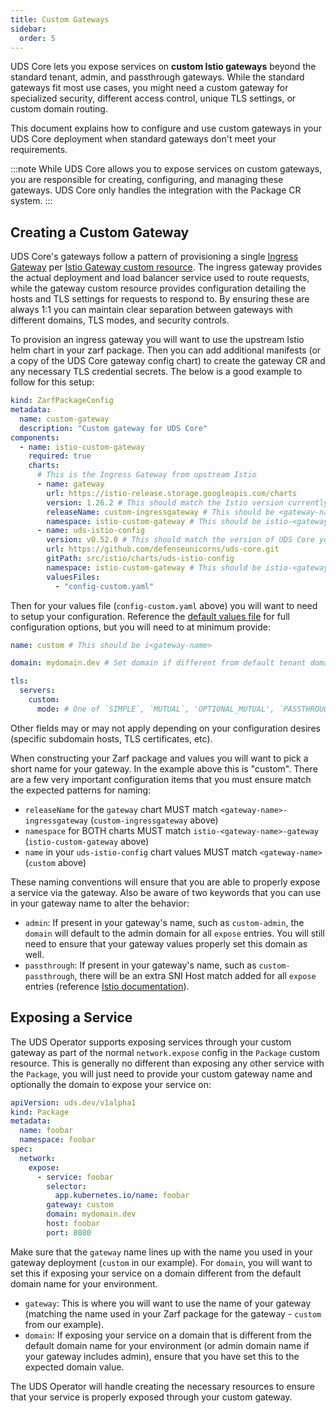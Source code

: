 ```yaml
---
title: Custom Gateways
sidebar:
  order: 5
---
```


UDS Core lets you expose services on **custom Istio gateways** beyond the standard tenant, admin, and passthrough gateways. While the standard gateways fit most use cases, you might need a custom gateway for specialized security, different access control, unique TLS settings, or custom domain routing.

This document explains how to configure and use custom gateways in your UDS Core deployment when standard gateways don't meet your requirements.

:::note
While UDS Core allows you to expose services on custom gateways, you are responsible for creating, configuring, and managing these gateways. UDS Core only handles the integration with the Package CR system.
:::

## Creating a Custom Gateway

UDS Core's gateways follow a pattern of provisioning a single [Ingress Gateway](https://github.com/istio/istio/tree/master/manifests/charts/gateway) per [Istio Gateway custom resource](https://istio.io/latest/docs/reference/config/networking/gateway/). The ingress gateway provides the actual deployment and load balancer service used to route requests, while the gateway custom resource provides configuration detailing the hosts and TLS settings for requests to respond to. By ensuring these are always 1:1 you can maintain clear separation between gateways with different domains, TLS modes, and security controls.

To provision an ingress gateway you will want to use the upstream Istio helm chart in your zarf package. Then you can add additional manifests (or a copy of the UDS Core gateway config chart) to create the gateway CR and any necessary TLS credential secrets. The below is a good example to follow for this setup:
```yaml
kind: ZarfPackageConfig
metadata:
  name: custom-gateway
  description: "Custom gateway for UDS Core"
components:
  - name: istio-custom-gateway
    required: true
    charts:
      # This is the Ingress Gateway from upstream Istio
      - name: gateway
        url: https://istio-release.storage.googleapis.com/charts
        version: 1.26.2 # This should match the Istio version currently in UDS Core
        releaseName: custom-ingressgateway # This should be <gateway-name>-ingressgateway
        namespace: istio-custom-gateway # This should be istio-<gateway-name>-gateway
      - name: uds-istio-config
        version: v0.52.0 # This should match the version of UDS Core you are deploying
        url: https://github.com/defenseunicorns/uds-core.git
        gitPath: src/istio/charts/uds-istio-config
        namespace: istio-custom-gateway # This should be istio-<gateway-name>-gateway
        valuesFiles:
          - "config-custom.yaml"
```

Then for your values file (`config-custom.yaml` above) you will want to need to setup your configuration. Reference the [default values file](https://github.com/defenseunicorns/uds-core/blob/main/src/istio/charts/uds-istio-config/values.yaml) for full configuration options, but you will need to at minimum provide:
```yaml
name: custom # This should be i<gateway-name>

domain: mydomain.dev # Set domain if different from default tenant domain for this gateway

tls:
  servers:
    custom:
      mode: # One of `SIMPLE`, `MUTUAL`, 'OPTIONAL_MUTUAL', `PASSTHROUGH`
```

Other fields may or may not apply depending on your configuration desires (specific subdomain hosts, TLS certificates, etc).

When constructing your Zarf package and values you will want to pick a short name for your gateway. In the example above this is "custom". There are a few very important configuration items that you must ensure match the expected patterns for naming:
- `releaseName` for the `gateway` chart MUST match `<gateway-name>-ingressgateway` (`custom-ingressgateway` above)
- `namespace` for BOTH charts MUST match `istio-<gateway-name>-gateway` (`istio-custom-gateway` above)
- `name` in your `uds-istio-config` chart values MUST match `<gateway-name>` (`custom` above)

These naming conventions will ensure that you are able to properly expose a service via the gateway. Also be aware of two keywords that you can use in your gateway name to alter the behavior:
- `admin`: If present in your gateway's name, such as `custom-admin`, the `domain` will default to the admin domain for all `expose` entries. You will still need to ensure that your gateway values properly set this domain as well.
- `passthrough`: If present in your gateway's name, such as `custom-passthrough`, there will be an extra SNI Host match added for all `expose` entries (reference [Istio documentation](https://istio.io/latest/docs/reference/config/networking/virtual-service/#TLSRoute)).

## Exposing a Service

The UDS Operator supports exposing services through your custom gateway as part of the normal `network.expose` config in the `Package` custom resource. This is generally no different than exposing any other service with the `Package`, you will just need to provide your custom gateway name and optionally the domain to expose your service on:

```yaml
apiVersion: uds.dev/v1alpha1
kind: Package
metadata:
  name: foobar
  namespace: foobar
spec:
  network:
    expose:
      - service: foobar
        selector:
          app.kubernetes.io/name: foobar
        gateway: custom
        domain: mydomain.dev
        host: foobar
        port: 8080
```

Make sure that the `gateway` name lines up with the name you used in your gateway deployment (`custom` in our example). For `domain`, you will want to set this if exposing your service on a domain different from the default domain name for your environment.

- `gateway`: This is where you will want to use the name of your gateway (matching the name used in your Zarf package for the gateway - `custom` from our example).
- `domain`: If exposing your service on a domain that is different from the default domain name for your environment (or admin domain name if your gateway includes admin), ensure that you have set this to the expected domain value.

The UDS Operator will handle creating the necessary resources to ensure that your service is properly exposed through your custom gateway.
